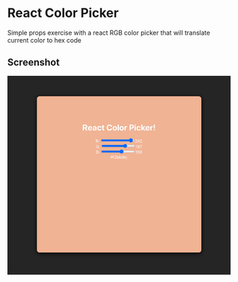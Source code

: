 # React Color Picker

Simple props exercise with a react RGB color picker that will translate current color to hex code

## Screenshot
<img src="./public/ss.png"/>